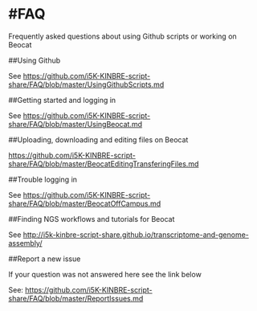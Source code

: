 #FAQ
===

Frequently asked questions about using Github scripts or working on Beocat

##Using Github

See https://github.com/i5K-KINBRE-script-share/FAQ/blob/master/UsingGithubScripts.md

##Getting started and logging in

See https://github.com/i5K-KINBRE-script-share/FAQ/blob/master/UsingBeocat.md

##Uploading, downloading and editing files on Beocat

https://github.com/i5K-KINBRE-script-share/FAQ/blob/master/BeocatEditingTransferingFiles.md

##Trouble logging in

See https://github.com/i5K-KINBRE-script-share/FAQ/blob/master/BeocatOffCampus.md

##Finding NGS workflows and tutorials for Beocat

See http://i5k-kinbre-script-share.github.io/transcriptome-and-genome-assembly/

##Report a new issue

If your question was not answered here see the link below

See: https://github.com/i5K-KINBRE-script-share/FAQ/blob/master/ReportIssues.md


